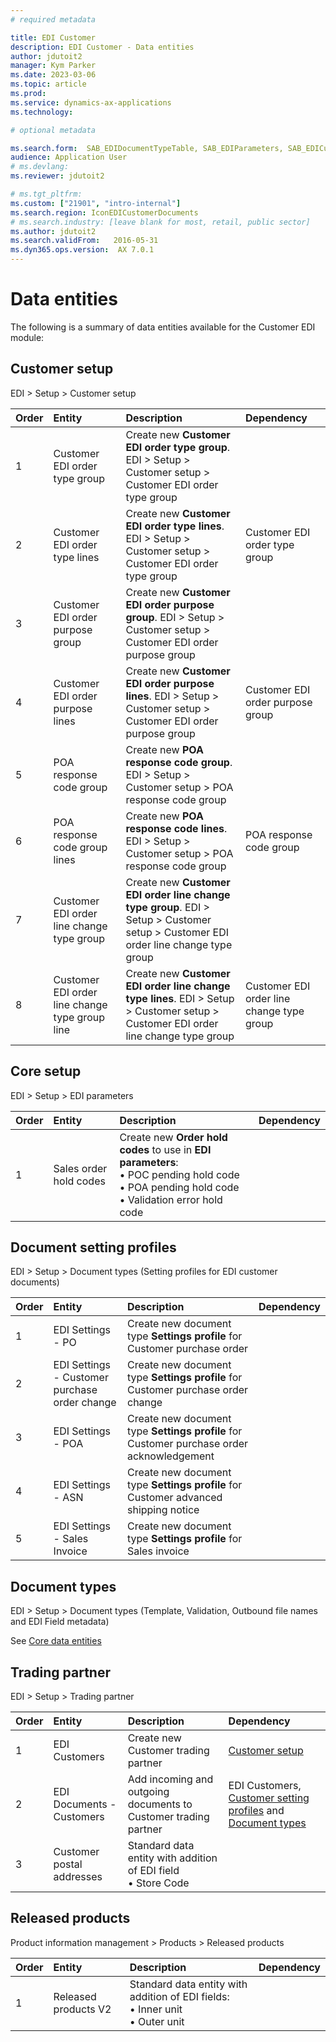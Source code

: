 ```yaml
---
# required metadata

title: EDI Customer
description: EDI Customer - Data entities
author: jdutoit2
manager: Kym Parker
ms.date: 2023-03-06
ms.topic: article
ms.prod: 
ms.service: dynamics-ax-applications
ms.technology: 

# optional metadata

ms.search.form:  SAB_EDIDocumentTypeTable, SAB_EDIParameters, SAB_EDICustOrderTypeMapping, SAB_EDICustOrderPurposeMapping, SAB_EDICustPOACodesMapping, SAB_EDICustOrderLineChangeMapping, SAB_EDITradingPartner
audience: Application User
# ms.devlang: 
ms.reviewer: jdutoit2

# ms.tgt_pltfrm: 
ms.custom: ["21901", "intro-internal"]
ms.search.region: IconEDICustomerDocuments
# ms.search.industry: [leave blank for most, retail, public sector]
ms.author: jdutoit2
ms.search.validFrom:   2016-05-31
ms.dyn365.ops.version:  AX 7.0.1
---
```


# Data entities

The following is a summary of data entities available for the Customer EDI module:

## Customer setup
EDI > Setup > Customer setup

**Order**         | **Entity**                      | **Description**	                                         | **Dependency**
:-----            |:------------------------        |:-------------------                                      |:------------------------
1	                | Customer EDI order type group   | Create new **Customer EDI order type group**. EDI > Setup > Customer setup > Customer EDI order type group
2	                | Customer EDI order type lines   | Create new **Customer EDI order type lines**. EDI > Setup > Customer setup > Customer EDI order type group  | Customer EDI order type group
3	                | Customer EDI order purpose group  | Create new **Customer EDI order purpose group**. EDI > Setup > Customer setup > Customer EDI order purpose group
4	                | Customer EDI order purpose lines  | Create new **Customer EDI order purpose lines**. EDI > Setup > Customer setup > Customer EDI order purpose group | Customer EDI order purpose group
5	                | POA response code group           | Create new **POA response code group**. EDI > Setup > Customer setup > POA response code group
6	                | POA response code group lines     | Create new **POA response code lines**. EDI > Setup > Customer setup > POA response code group  | POA response code group
7	                | Customer EDI order line change type group       | Create new **Customer EDI order line change type group**. EDI > Setup > Customer setup > Customer EDI order line change type group
8	                | Customer EDI order line change type group line  | Create new **Customer EDI order line change type lines**. EDI > Setup > Customer setup > Customer EDI order line change type group  | Customer EDI order line change type group

## Core setup
EDI > Setup > EDI parameters

**Order**         | **Entity**                      | **Description**	                                         | **Dependency**
:-----            |:------------------------        |:-------------------                                      |:------------------------
1                 | Sales order hold codes          | Create new **Order hold codes** to use in **EDI parameters**: <br> • POC pending hold code <br> • POA pending hold code <br> • Validation error hold code |

## Document setting profiles
EDI > Setup > Document types (Setting profiles for EDI customer documents)

**Order**         | **Entity**						| **Description**                             | **Dependency**
:-----------------|:------------------------------------		|:------------------------- |:-------------------------
1	    | EDI Settings - PO                               | Create new document type **Settings profile** for Customer purchase order |
2	    | EDI Settings - Customer purchase order change   | Create new document type **Settings profile** for Customer purchase order change |
3	    | EDI Settings - POA                              | Create new document type **Settings profile** for Customer purchase order acknowledgement |
4	    | EDI Settings - ASN                              | Create new document type **Settings profile** for Customer advanced shipping notice |
5	    | EDI Settings - Sales Invoice                    | Create new document type **Settings profile** for Sales invoice |

## Document types
EDI > Setup > Document types (Template, Validation, Outbound file names and EDI Field metadata)

See [Core data entities](../../CORE/OTHER/Data-entities.md#document-types)

## Trading partner
EDI > Setup > Trading partner

**Order**         | **Entity**						| **Description**                             | **Dependency**
:-----------------|:------------------------------------		|:------------------------- |:-------------------------
1                 | EDI Customers                           | Create new Customer trading partner   | [Customer setup](#customer-setup)
2                 | EDI Documents - Customers               | Add incoming and outgoing documents to Customer trading partner | EDI Customers, [Customer setting profiles](#document-setting-profiles)  and [Document types](../../CORE/OTHER/Data-entities.md#document-types)
3                 | Customer postal addresses                 | Standard data entity with addition of EDI field <br> •  Store Code | 

## Released products
Product information management > Products > Released products

**Order**         | **Entity**						                  | **Description**                             | **Dependency**
:-----------------|:------------------------------------		|:-------------------------                   |:-------------------------
1                 | Released products V2                    | Standard data entity with addition of EDI fields: <br> • Inner unit <br> • Outer unit

